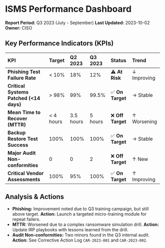# ISMS Performance Dashboard

**Report Period:** Q3 2023 (July - September)
**Last Updated:** 2023-10-02
**Owner:** CISO

## Key Performance Indicators (KPIs)

| KPI | Target | Q2 2023 | Q3 2023 | Status | Trend |
| :--- | :--- | :--- | :--- | :--- | :--- |
| **Phishing Test Failure Rate** | < 10% | 18% | 12% | ⚠️ **At Risk** | ↓ Improving |
| **Critical Systems Patched (<14 days)** | > 98% | 99% | 99.5% | ✅ **On Target** | → Stable |
| **Mean Time to Recover (MTTR)** | < 4 hours | 3.5 hours | 5 hours | ❌ **Off Target** | ↑ Worsening |
| **Backup Restore Test Success** | 100% | 100% | 100% | ✅ **On Target** | → Stable |
| **Major Audit Non-conformities** | 0 | 0 | 2 | ❌ **Off Target** | ↑ New |
| **Critical Vendor Assessments** | 100% | 95% | 100% | ✅ **On Target** | ↑ Improving |

## Analysis & Actions
*   **Phishing:** Improvement noted due to Q3 training campaign, but still above target. **Action:** Launch a targeted micro-training module for repeat failers.
*   **MTTR:** Worsened due to a complex ransomware simulation drill. **Action:** Update IRP playbooks with lessons learned from the drill.
*   **Audit Non-conformities:** Two minors found in the Q3 internal audit. **Action:** See Corrective Action Log `CAR-2023-001` and `CAR-2023-002`.